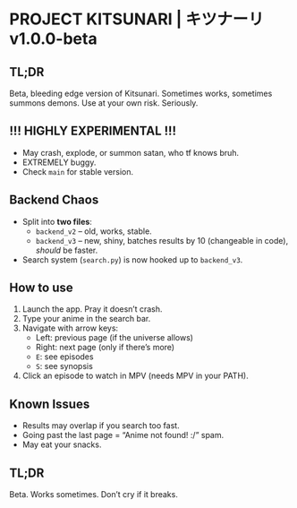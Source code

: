 # PROJECT KITSUNARI | キツナーリ v1.0.0-beta

## TL;DR
Beta, bleeding edge version of Kitsunari. Sometimes works, sometimes summons demons. Use at your own risk. Seriously.  

## !!! HIGHLY EXPERIMENTAL !!!
- May crash, explode, or summon satan, who tf knows bruh.
- EXTREMELY buggy.
- Check `main` for stable version.  

## Backend Chaos
- Split into **two files**:
  - `backend_v2` – old, works, stable.
  - `backend_v3` – new, shiny, batches results by 10 (changeable in code), *should* be faster.  
- Search system (`search.py`) is now hooked up to `backend_v3`.  

## How to use
1. Launch the app. Pray it doesn’t crash.  
2. Type your anime in the search bar.  
3. Navigate with arrow keys:
   - Left: previous page (if the universe allows)  
   - Right: next page (only if there’s more)  
   - `E`: see episodes  
   - `S`: see synopsis  
4. Click an episode to watch in MPV (needs MPV in your PATH).  

## Known Issues
- Results may overlap if you search too fast.  
- Going past the last page = “Anime not found! :/” spam.  
- May eat your snacks.  

## TL;DR
Beta. Works sometimes. Don’t cry if it breaks.